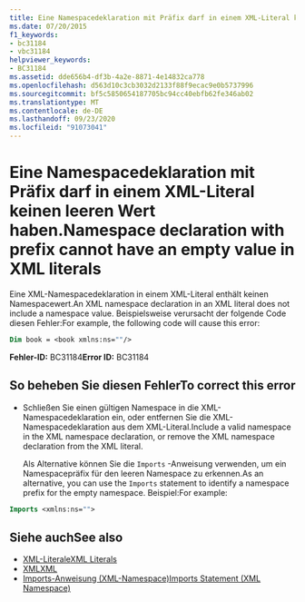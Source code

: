 ```yaml
---
title: Eine Namespacedeklaration mit Präfix darf in einem XML-Literal keinen leeren Wert haben.
ms.date: 07/20/2015
f1_keywords:
- bc31184
- vbc31184
helpviewer_keywords:
- BC31184
ms.assetid: dde656b4-df3b-4a2e-8871-4e14832ca778
ms.openlocfilehash: d563d10c3cb3032d2133f88f9ecac9e0b5737996
ms.sourcegitcommit: bf5c5850654187705bc94cc40ebfb62fe346ab02
ms.translationtype: MT
ms.contentlocale: de-DE
ms.lasthandoff: 09/23/2020
ms.locfileid: "91073041"
---
```

# <a name="namespace-declaration-with-prefix-cannot-have-an-empty-value-in-xml-literals"></a><span data-ttu-id="63190-102">Eine Namespacedeklaration mit Präfix darf in einem XML-Literal keinen leeren Wert haben.</span><span class="sxs-lookup"><span data-stu-id="63190-102">Namespace declaration with prefix cannot have an empty value in XML literals</span></span>

<span data-ttu-id="63190-103">Eine XML-Namespacedeklaration in einem XML-Literal enthält keinen Namespacewert.</span><span class="sxs-lookup"><span data-stu-id="63190-103">An XML namespace declaration in an XML literal does not include a namespace value.</span></span> <span data-ttu-id="63190-104">Beispielsweise verursacht der folgende Code diesen Fehler:</span><span class="sxs-lookup"><span data-stu-id="63190-104">For example, the following code will cause this error:</span></span>  
  
```vb  
Dim book = <book xmlns:ns=""/>  
```  
  
 <span data-ttu-id="63190-105">**Fehler-ID:** BC31184</span><span class="sxs-lookup"><span data-stu-id="63190-105">**Error ID:** BC31184</span></span>  
  
## <a name="to-correct-this-error"></a><span data-ttu-id="63190-106">So beheben Sie diesen Fehler</span><span class="sxs-lookup"><span data-stu-id="63190-106">To correct this error</span></span>  
  
- <span data-ttu-id="63190-107">Schließen Sie einen gültigen Namespace in die XML-Namespacedeklaration ein, oder entfernen Sie die XML-Namespacedeklaration aus dem XML-Literal.</span><span class="sxs-lookup"><span data-stu-id="63190-107">Include a valid namespace in the XML namespace declaration, or remove the XML namespace declaration from the XML literal.</span></span>  
  
     <span data-ttu-id="63190-108">Als Alternative können Sie die `Imports` -Anweisung verwenden, um ein Namespacepräfix für den leeren Namespace zu erkennen.</span><span class="sxs-lookup"><span data-stu-id="63190-108">As an alternative, you can use the `Imports` statement to identify a namespace prefix for the empty namespace.</span></span> <span data-ttu-id="63190-109">Beispiel:</span><span class="sxs-lookup"><span data-stu-id="63190-109">For example:</span></span>  
  
```vb  
Imports <xmlns:ns="">  
```  
  
## <a name="see-also"></a><span data-ttu-id="63190-110">Siehe auch</span><span class="sxs-lookup"><span data-stu-id="63190-110">See also</span></span>

- [<span data-ttu-id="63190-111">XML-Literale</span><span class="sxs-lookup"><span data-stu-id="63190-111">XML Literals</span></span>](../language-reference/xml-literals/index.md)
- [<span data-ttu-id="63190-112">XML</span><span class="sxs-lookup"><span data-stu-id="63190-112">XML</span></span>](../programming-guide/language-features/xml/index.md)
- [<span data-ttu-id="63190-113">Imports-Anweisung (XML-Namespace)</span><span class="sxs-lookup"><span data-stu-id="63190-113">Imports Statement (XML Namespace)</span></span>](../language-reference/statements/imports-statement-xml-namespace.md)
